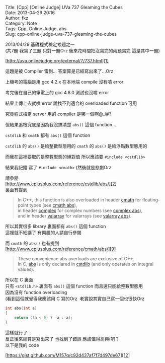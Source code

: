 Title: [Cpp] [Online Judge] UVa 737 Gleaming the Cubes  
Date: 2013-04-29 20:16  
Author: fkz  
Category: Note  
Tags: Cpp, Online Judge, abs  
Slug: cpp-online-judge-uva-737-gleaming-the-cubes  
  
2013/04/29 基礎程式檢定考題之一  
(共7題 我寫了三題 只對一題Orz 後來花時間把沒寫完的兩題寫完 這是其中一題)  
  
[http://uva.onlinejudge.org/external/7/737.html][1]  
  
<!--more-->  
  
這題是被 Compiler 雷到... 答案算是已經寫出來了...Orz  
  
上機考的電腦是用 gcc 4.2.x 在本地端 compile 沒有噴 error  
  
考完後在自己的筆電上的 gcc 4.8.0 測試也沒噴 error  
  
結果上傳上去就噴 error 說找不到適合的 overloaded function 可用  
  
究竟程式檢定 server 用的 compiler 是哪一個啊@_@?  
  
但結果追根究底是因為我沒搞清楚 `abs()` 這個 function...  
  
`cstdlib` 和 `cmath` 都有 `abs()` 這個 function  
  
`cstdlib` 的 `abs()` 是給整數型態用的 `cmath` 的 `abs()` 是給浮點數型態用的  
  
而我在這裡要取的是整數型態的絕對值 所以應該要 `#include <cstdlib>`  
  
結果我記錯 寫了 `#include <cmath>` (然後就是悲劇Orz  
  
請參閱  
[http://www.cplusplus.com/reference/cstdlib/abs/][2]  
裏面有提到  
  
>In C++, this function is also overloaded in header [cmath][3] for floating-point types (see [cmath abs][4]),  
>in header [complex][5] for complex numbers (see [complex abs][6]),  
>and in header [valarray][7] for valarrays (see [valarray abs][8]).  
  
所以其實很多 library 裏面都有 `abs()` 這個 function  
這裡就不細講了 有興趣的人請自行參閱  
  
而 `cmath` 的 `abs()` 也有提到  
[http://www.cplusplus.com/reference/cmath/abs/][9]  
  
>These convenience abs overloads are exclusive of C++.  
>In C, [abs][10] is only declared in [cstdlib][11] (and only operates on integral values).  
  
所以在 C 裏面  
只有 `<stdlib.h>` 裏面有 `abs()` 這個 function 而且還只能給整數型態用  
因為沒有 function overloading  
(看到這個就覺得我應該用 C 寫的Orz  老實說其實自己寫一個也很快Orz  
  
```c  
int abs(int a)  
{  
    return ((a < 0) ? -a : a);  
}  
```  
  
這樣就行了...  
反正後來總算是寫出來了 也找到了錯誤 應該值得高興(吧？  
以下是我的 code  
  
[https://gist.github.com/M157q/c92d437af7f7d497de67][12]  
  
  
  
[1]: http://uva.onlinejudge.org/external/7/737.html  
[2]: http://www.cplusplus.com/reference/cstdlib/abs/  
[3]: http://www.cplusplus.com/cmath  
[4]: http://www.cplusplus.com/cmath:abs  
[5]: http://www.cplusplus.com/complex  
[6]: http://www.cplusplus.com/complex:abs  
[7]: http://www.cplusplus.com/valarray  
[8]: http://www.cplusplus.com/valarray:abs  
[9]: http://www.cplusplus.com/reference/cmath/abs/  
[10]: http://www.cplusplus.com/abs  
[11]: http://www.cplusplus.com/cstdlib  
[12]: https://gist.github.com/M157q/c92d437af7f7d497de67  
